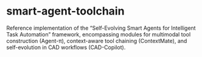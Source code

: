# smart-agent-toolchain
Reference implementation of the “Self-Evolving Smart Agents for Intelligent Task Automation” framework, encompassing modules for multimodal tool construction (Agent-π), context-aware tool chaining (ContextMate), and self-evolution in CAD workflows (CAD-Copilot).
